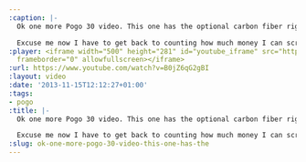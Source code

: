 ```yaml
---
:caption: |-
  Ok one more Pogo 30 video. This one has the optional carbon fiber rig without backstays so they can have a [fat head main](http://bluewaterproject.org/post/50280518240/sails).

  Excuse me now I have to get back to counting how much money I can scrape together to buy one.
:player: <iframe width="500" height="281" id="youtube_iframe" src="https://www.youtube.com/embed/B0jZ6qG2gBI?feature=oembed&amp;enablejsapi=1&amp;origin=https://safe.txmblr.com&amp;wmode=opaque"
  frameborder="0" allowfullscreen></iframe>
:url: https://www.youtube.com/watch?v=B0jZ6qG2gBI
:layout: video
:date: '2013-11-15T12:12:27+01:00'
:tags:
- pogo
:title: |-
  Ok one more Pogo 30 video. This one has the optional carbon fiber rig without backstays so they can have a [fat head main](http://bluewaterproject.org/post/50280518240/sails).

  Excuse me now I have to get back to counting how much money I can scrape together to buy one.
:slug: ok-one-more-pogo-30-video-this-one-has-the
---
```

